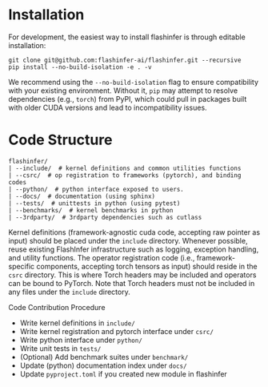 # Installation

For development, the easiest way to install flashinfer is through editable installation:

```
git clone git@github.com:flashinfer-ai/flashinfer.git --recursive
pip install --no-build-isolation -e . -v
```

We recommend using the `--no-build-isolation` flag to ensure compatibility with your existing environment. Without it, `pip` may attempt to resolve dependencies (e.g., `torch`) from PyPI, which could pull in packages built with older CUDA versions and lead to incompatibility issues.

# Code Structure

```
flashinfer/
| --include/  # kernel definitions and common utilities functions
| --csrc/  # op registration to frameworks (pytorch), and binding codes
| --python/  # python interface exposed to users.
| --docs/  # documentation (using sphinx)
| --tests/  # unittests in python (using pytest)
| --benchmarks/  # kernel benchmarks in python
| --3rdparty/  # 3rdparty dependencies such as cutlass
```

Kernel definitions (framework-agnostic cuda code, accepting raw pointer as input) should be placed under the `include` directory. Whenever possible, reuse existing FlashInfer infrastructure such as logging, exception handling, and utility functions.
The operator registration code (i.e., framework-specific components, accepting torch tensors as input) should reside in the `csrc` directory. This is where Torch headers may be included and operators can be bound to PyTorch. Note that Torch headers must not be included in any files under the `include` directory.

Code Contribution Procedure
* Write kernel definitions in `include/`
* Write kernel registration and pytorch interface under `csrc/`
* Write python interface under `python/`
* Write unit tests in `tests/`
* (Optional) Add benchmark suites under `benchmark/`
* Update (python) documentation index under `docs/`
* Update `pyproject.toml` if you created new module in flashinfer
